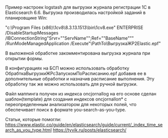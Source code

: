 Пример настроек logstash для выгрузки журнала регистрации 1С в Elasticsearch 6.6.
Выгрузка производилась настройкой заданий в планировщике Win:

"c:\Program Files (x86)\1cv8\8.3.13.1513\bin\1cv8.exe" 
      ENTERPRISE 
      /DisableStartupMessages 
      /IBConnectionString"Srvr=""ServName"";Ref=""BaseName""" 
      /RunModeManagedApplication 
      /Execute"\\PathTo\ВыгрузкаЖР2Elastic.epf"

В выложеной обработке закомментирована выгрузка журнала при открытии формы.

В конфигурациях на БСП можно использовать обработку ОбрабткаВыгрузкиЖРсЗапускомПоРасписанию.epf 
добавив ее в дополнительные обработки и назначив расписание выполнения. Эту обработку так же 
можно использовать для ручной выгрузки.

Файл маппинга получен из индекса oncjornallog на его основе сделан шаблон(template) для создания
индексов oncjornalloп* с переопределенным анализатором для некоторых полей, что обеспечивает 
поиск в формате you-search-as-you-type.

Статьи, которые помогли:
https://www.elastic.co/guide/en/elasticsearch/guide/current/_index_time_search_as_you_type.html
https://tyvik.ru/posts/elasticsearch/
